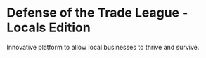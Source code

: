 # Defense of the Trade League - Locals Edition
Innovative platform to allow local businesses to thrive and survive.
